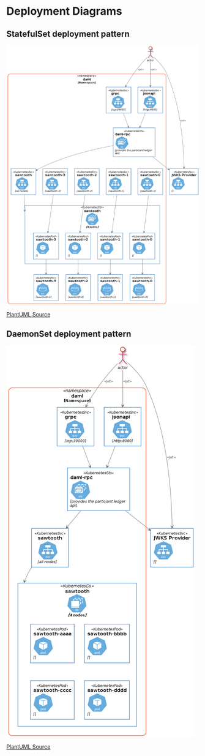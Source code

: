 # Deployment Diagrams

## StatefulSet deployment pattern

![DAML on Sawtooth StatefulSet](diagrams/daml-on-sawtooth-sts.png)

[PlantUML Source](diagrams/daml-on-sawtooth-sts.plantuml)

## DaemonSet deployment pattern

![DAML on Sawtooth StatefulSet](diagrams/daml-on-sawtooth-ds.png)

[PlantUML Source](diagrams/daml-on-sawtooth-ds.plantuml)

